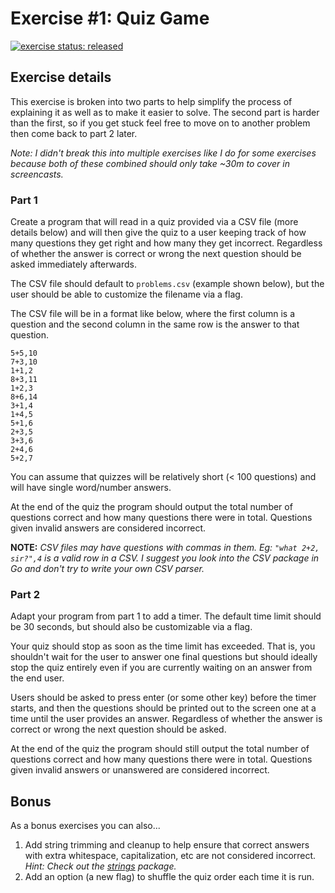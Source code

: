 # Exercise #1: Quiz Game

[![exercise status: released](https://img.shields.io/badge/exercise%20status-released-green.svg?style=for-the-badge)](https://gophercises.com/exercises/quiz)

## Exercise details

This exercise is broken into two parts to help simplify the process of explaining it as well as to make it easier to
solve. The second part is harder than the first, so if you get stuck feel free to move on to another problem then come
back to part 2 later.

*Note: I didn't break this into multiple exercises like I do for some exercises because both of these combined should
only take ~30m to cover in screencasts.*

### Part 1

Create a program that will read in a quiz provided via a CSV file (more details below) and will then give the quiz to a
user keeping track of how many questions they get right and how many they get incorrect. Regardless of whether the
answer is correct or wrong the next question should be asked immediately afterwards.

The CSV file should default to `problems.csv` (example shown below), but the user should be able to customize the
filename via a flag.

The CSV file will be in a format like below, where the first column is a question and the second column in the same row
is the answer to that question.

```
5+5,10
7+3,10
1+1,2
8+3,11
1+2,3
8+6,14
3+1,4
1+4,5
5+1,6
2+3,5
3+3,6
2+4,6
5+2,7
```

You can assume that quizzes will be relatively short (< 100 questions) and will have single word/number answers.

At the end of the quiz the program should output the total number of questions correct and how many questions there were
in total. Questions given invalid answers are considered incorrect.

**NOTE:** *CSV files may have questions with commas in them. Eg: `"what 2+2, sir?",4` is a valid row in a CSV. I suggest
you look into the CSV package in Go and don't try to write your own CSV parser.*

### Part 2

Adapt your program from part 1 to add a timer. The default time limit should be 30 seconds, but should also be
customizable via a flag.

Your quiz should stop as soon as the time limit has exceeded. That is, you shouldn't wait for the user to answer one
final questions but should ideally stop the quiz entirely even if you are currently waiting on an answer from the end
user.

Users should be asked to press enter (or some other key) before the timer starts, and then the questions should be
printed out to the screen one at a time until the user provides an answer. Regardless of whether the answer is correct
or wrong the next question should be asked.

At the end of the quiz the program should still output the total number of questions correct and how many questions
there were in total. Questions given invalid answers or unanswered are considered incorrect.

## Bonus

As a bonus exercises you can also...

1. Add string trimming and cleanup to help ensure that correct answers with extra whitespace, capitalization, etc are
   not considered incorrect. *Hint: Check out the [strings](https://golang.org/pkg/strings/) package.*
2. Add an option (a new flag) to shuffle the quiz order each time it is run.